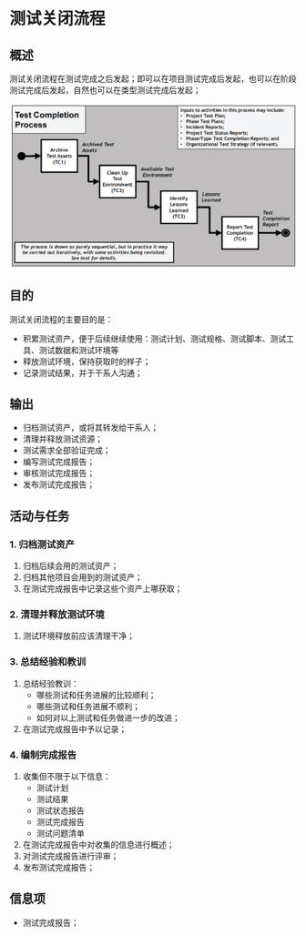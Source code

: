 # 测试关闭流程

## 概述

测试关闭流程在测试完成之后发起；即可以在项目测试完成后发起，也可以在阶段测试完成后发起，自然也可以在类型测试完成后发起；

![](../../../../../.gitbook/assets/image%20%2883%29.png)

## 目的

测试关闭流程的主要目的是：

* 积累测试资产，便于后续继续使用：测试计划、测试规格、测试脚本、测试工具、测试数据和测试环境等
* 释放测试环境，保持获取时的样子；
* 记录测试结果，并于干系人沟通；

## 输出

* 归档测试资产，或将其转发给干系人；
* 清理并释放测试资源；
* 测试需求全部验证完成；
* 编写测试完成报告；
* 审核测试完成报告；
* 发布测试完成报告；

## 活动与任务

### 1. 归档测试资产

1. 归档后续会用的测试资产；
2. 归档其他项目会用到的测试资产；
3. 在测试完成报告中记录这些个资产上哪获取；

### 2. 清理并释放测试环境

1. 测试环境释放前应该清理干净；

### 3. 总结经验和教训

1. 总结经验教训：
   * 哪些测试和任务进展的比较顺利；
   * 哪些测试和任务进展不顺利；
   * 如何对以上测试和任务做进一步的改进；
2. 在测试完成报告中予以记录；

### 4. 编制完成报告

1. 收集但不限于以下信息：
   * 测试计划
   * 测试结果
   * 测试状态报告
   * 测试完成报告
   * 测试问题清单
2. 在测试完成报告中对收集的信息进行概述；
3. 对测试完成报告进行评审；
4. 发布测试完成报告；

## 信息项

* 测试完成报告；






